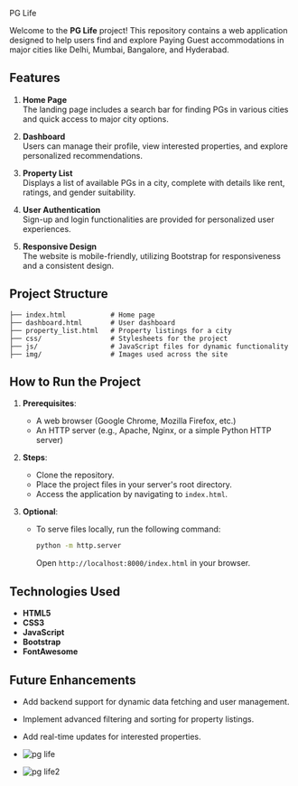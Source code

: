 PG Life

Welcome to the **PG Life** project! This repository contains a web application designed to help users find and explore Paying Guest accommodations in major cities like Delhi, Mumbai, Bangalore, and Hyderabad.

## Features

1. **Home Page**  
   The landing page includes a search bar for finding PGs in various cities and quick access to major city options.

2. **Dashboard**  
   Users can manage their profile, view interested properties, and explore personalized recommendations.

3. **Property List**  
   Displays a list of available PGs in a city, complete with details like rent, ratings, and gender suitability.

4. **User Authentication**  
   Sign-up and login functionalities are provided for personalized user experiences.

5. **Responsive Design**  
   The website is mobile-friendly, utilizing Bootstrap for responsiveness and a consistent design.

## Project Structure

```
├── index.html           # Home page
├── dashboard.html       # User dashboard
├── property_list.html   # Property listings for a city
├── css/                 # Stylesheets for the project
├── js/                  # JavaScript files for dynamic functionality
├── img/                 # Images used across the site
```

## How to Run the Project

1. **Prerequisites**:
   - A web browser (Google Chrome, Mozilla Firefox, etc.)
   - An HTTP server (e.g., Apache, Nginx, or a simple Python HTTP server)

2. **Steps**:
   - Clone the repository.
   - Place the project files in your server's root directory.
   - Access the application by navigating to `index.html`.

3. **Optional**:
   - To serve files locally, run the following command:
     ```bash
     python -m http.server
     ```
     Open `http://localhost:8000/index.html` in your browser.

## Technologies Used

- **HTML5**
- **CSS3**
- **JavaScript**
- **Bootstrap**
- **FontAwesome**

## Future Enhancements

- Add backend support for dynamic data fetching and user management.
- Implement advanced filtering and sorting for property listings.
- Add real-time updates for interested properties.

- ![pg life](https://github.com/user-attachments/assets/0a3f6705-c1a2-4983-8ff5-39a9305e41fa)
- ![pg life2](https://github.com/user-attachments/assets/d72f48d1-6eec-4a66-84f4-213921ecc085)

